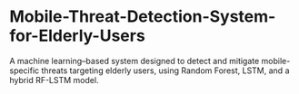 # Mobile-Threat-Detection-System-for-Elderly-Users
A machine learning–based system designed to detect and mitigate mobile-specific threats targeting elderly users, using Random Forest, LSTM, and a hybrid RF-LSTM model.
